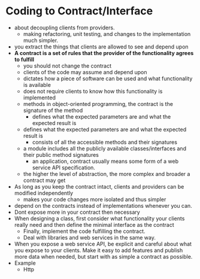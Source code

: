 # Coding to Contract/Interface

 - about decoupling clients from providers.
   - making refactoring, unit testing, and changes to the implementation much simpler.
 - you extract the things that clients are allowed to see and depend upon
 - **A contract is a set of rules that the provider of the functionality agrees to fulfill**
   - you should not change the contract
   - clients of the code may assume and depend upon
   - dictates how a piece of software can be used and what functionality is available
   - does not require clients to know how this functionality is implemented
   - methods in object-oriented programming, the contract is the signature of the method
     - defines what the expected parameters are and what the expected result is
   - defines what the expected parameters are and what the expected result is
     - consists of all the accessible methods and their signatures
   - a module includes all the publicly available classes/interfaces and their public method signatures
     - an application, contract usually means some form of a web service API specification.
   - the higher the level of abstraction, the more complex and broader a contract may get
- As long as you keep the contract intact, clients and providers can be modified independently
  - makes your code changes more isolated and thus simpler
- depend on the contracts instead of implementations whenever you can.
- Dont expose more in your contract then necessary
- When designing a class, first consider what functionality your clients really need and then define the minimal interface as the contract
  - Finally, implement the code fulfilling the contract.
  - Deal with libraries and web services in the same way.
- When you expose a web service API, be explicit and careful about what you expose to your clients. Make it easy to add features and publish more data when needed, but start with as simple a contract as possible.
- Example
  - Http
